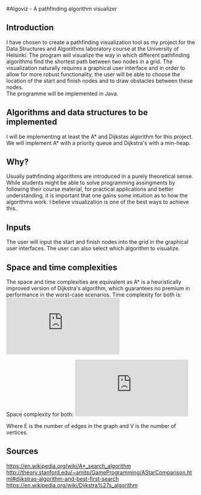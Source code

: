 #Algoviz - A pathfinding algorithm visualizer

## Introduction

I have chosen to create a pathfinding visualization tool as my project for the Data Structures and Algorithms laboratory course at the University of Helsinki. 
The program will visualize the way in which different pathfinding algorithms find the shortest path between two nodes in a grid. 
The visualization naturally requires a graphical user interface and in order to allow for more robust functionality, the user will be able to choose the location of the start and finish nodes and to draw obstacles between these nodes.  
The programme will be implemented in Java.

## Algorithms and data structures to be implemented
I will be implementing at least the A* and Dijkstas algorithm for this project. We will implement A* with a priority queue and Dijkstra's with a min-heap.  

## Why?
Usually pathfinding algorithms are introduced in a purely theoretical sense. While students might be able to solve programming assingments by following their course material, for practical applications and better understanding, it is important that one gains some intuition as to how the algorithms work. I believe visualization is one of the best ways to achieve this.

## Inputs 
The user will input the start and finish nodes into the grid in the graphical user interfaces. The user can also select which algorithm to visualize.

## Space and time complexities
The space and time complexities are equivalent as A* is a heuristically improved version of Dijkstra's algorithm, which guarantees no premium in performance in the worst-case scenarios.
Time complexity for both is: ![equation](https://latex.codecogs.com/gif.latex?O%28%28%5Cleft%20%7C%20E%20%5Cright%20%7C&plus;%5Cleft%20%7C%20V%20%5Cright%20%7C%29log%28%5Cleft%20%7C%20V%20%5Cright%20%7C%29%29)

Space complexity for both: ![equation](https://latex.codecogs.com/gif.latex?O%28%5Cleft%20%7C%20V%20%5Cright%20%7C%29)

Where E is the number of edges in the graph and V is the number of vertices.
## Sources
https://en.wikipedia.org/wiki/A*_search_algorithm
http://theory.stanford.edu/~amitp/GameProgramming/AStarComparison.html#dijkstras-algorithm-and-best-first-search
https://en.wikipedia.org/wiki/Dijkstra%27s_algorithm
